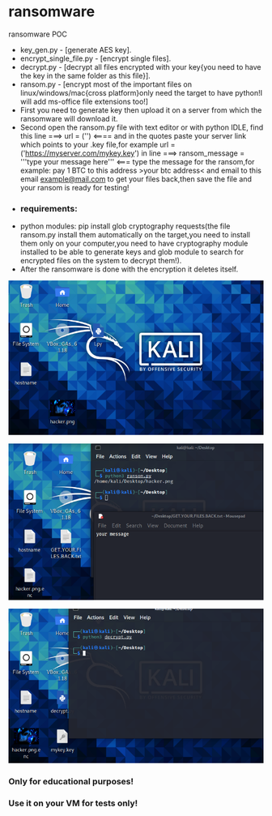 # ransomware
ransomware POC
* key_gen.py - [generate AES key].
* encrypt_single_file.py - [encrypt single files].
* decrypt.py - [decrypt all files encrypted with your key{you need to have the key in the same folder as this file}].
* ransom.py - [encrypt most of the important files on linux/windows/mac{cross platform}only need the target to have python!I will add ms-office file extensions too!]
* First you need to generate key then upload it on a server from which the ransomware will download it.
* Second open the ransom.py file with text editor or with python IDLE, find this line ===>     url = ('')     <====
and in the quotes paste your server link which points to your .key file,for example url = ('https://myserver.com/mykey.key')
 in line ===>   ransom_message = '''type your message here''' <=== type the message for the ransom,for example: pay 1 BTC to this address >your btc address< and email to this email example@mail.com to get your files back,then save the file and your ransom is ready for testing!
* ### requirements:
* python modules: pip install glob cryptography requests(the file ransom.py install them automatically on the target,you need to install them only on your computer,you need to have cryptography module installed to be able to generate keys and glob module to search for encrypted files on the system to decrypt them!).
* After the ransomware is done with the encryption it deletes itself.

![alt before](before.png)

![alt after](after.png)

![alt decrypt](decrypt.png)


### Only for educational purposes!
### Use it on your VM for tests only!
